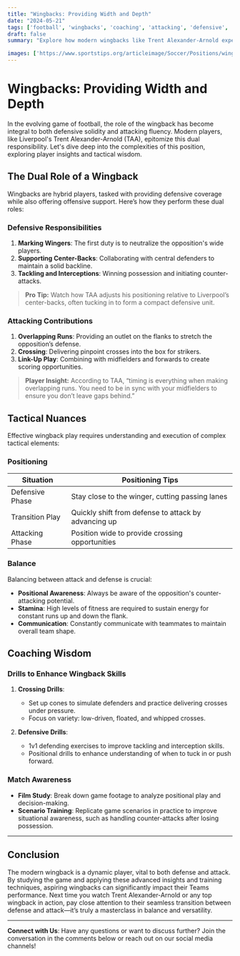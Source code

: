 ```yaml
---
title: "Wingbacks: Providing Width and Depth"
date: "2024-05-21"
tags: ['football', 'wingbacks', 'coaching', 'attacking', 'defensive', 'strategies', 'Trent Alexander-Arnold', 'tactics', 'positional play']
draft: false
summary: "Explore how modern wingbacks like Trent Alexander-Arnold expertly balance their defensive and attacking responsibilities, with an in-depth analysis of positional play, tactical nuances, and game-day strategies."

images: ['https://www.sportstips.org/articleimage/Soccer/Positions/wingbacks_providing_width_and_depth.webp']
---
```


# Wingbacks: Providing Width and Depth

In the evolving game of football, the role of the wingback has become integral to both defensive solidity and attacking fluency. Modern players, like Liverpool's Trent Alexander-Arnold (TAA), epitomize this dual responsibility. Let's dive deep into the complexities of this position, exploring player insights and tactical wisdom.

## The Dual Role of a Wingback

Wingbacks are hybrid players, tasked with providing defensive coverage while also offering offensive support. Here’s how they perform these dual roles:

### Defensive Responsibilities

1. **Marking Wingers**: The first duty is to neutralize the opposition's wide players.
2. **Supporting Center-Backs**: Collaborating with central defenders to maintain a solid backline.
3. **Tackling and Interceptions**: Winning possession and initiating counter-attacks.

> **Pro Tip:** Watch how TAA adjusts his positioning relative to Liverpool’s center-backs, often tucking in to form a compact defensive unit.

### Attacking Contributions

1. **Overlapping Runs**: Providing an outlet on the flanks to stretch the opposition’s defense.
2. **Crossing**: Delivering pinpoint crosses into the box for strikers.
3. **Link-Up Play**: Combining with midfielders and forwards to create scoring opportunities.

> **Player Insight:** According to TAA, “timing is everything when making overlapping runs. You need to be in sync with your midfielders to ensure you don’t leave gaps behind.”

## Tactical Nuances

Effective wingback play requires understanding and execution of complex tactical elements:

### Positioning

| Situation      | Positioning Tips                                     |
|----------------|------------------------------------------------------|
| Defensive Phase| Stay close to the winger, cutting passing lanes      |
| Transition Play| Quickly shift from defense to attack by advancing up |
| Attacking Phase| Position wide to provide crossing opportunities      |

### Balance

Balancing between attack and defense is crucial:

- **Positional Awareness**: Always be aware of the opposition's counter-attacking potential.
- **Stamina**: High levels of fitness are required to sustain energy for constant runs up and down the flank.
- **Communication**: Constantly communicate with teammates to maintain overall team shape.

## Coaching Wisdom

### Drills to Enhance Wingback Skills

1. **Crossing Drills**:
   - Set up cones to simulate defenders and practice delivering crosses under pressure.
   - Focus on variety: low-driven, floated, and whipped crosses.

2. **Defensive Drills**:
   - 1v1 defending exercises to improve tackling and interception skills.
   - Positional drills to enhance understanding of when to tuck in or push forward.

### Match Awareness

- **Film Study**: Break down game footage to analyze positional play and decision-making.
- **Scenario Training**: Replicate game scenarios in practice to improve situational awareness, such as handling counter-attacks after losing possession.

---

## Conclusion

The modern wingback is a dynamic player, vital to both defense and attack. By studying the game and applying these advanced insights and training techniques, aspiring wingbacks can significantly impact their Teams performance. Next time you watch Trent Alexander-Arnold or any top wingback in action, pay close attention to their seamless transition between defense and attack—it’s truly a masterclass in balance and versatility.

---

**Connect with Us**: Have any questions or want to discuss further? Join the conversation in the comments below or reach out on our social media channels!

```

